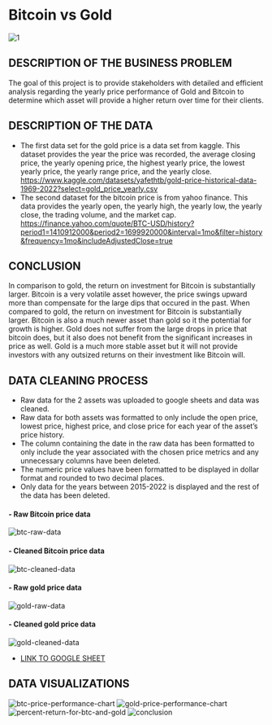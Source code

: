 # Bitcoin vs Gold
![1](https://github.com/dwhite256/BTC-vs-Gold-Case-Study/assets/170587320/45077191-e691-43a7-8151-7177da4146ee)
## DESCRIPTION OF THE BUSINESS PROBLEM
The goal of this project is to provide stakeholders with detailed and efficient analysis regarding the yearly price performance of Gold and Bitcoin to determine which asset will provide a higher return over time for their clients.

## DESCRIPTION OF THE DATA
* The first data set for the gold price is a data set from kaggle. This dataset provides the year the price was recorded, the average closing price, the yearly opening price, the highest yearly price, the lowest yearly price, the yearly range price, and the yearly close. https://www.kaggle.com/datasets/yafethtb/gold-price-historical-data-1969-2022?select=gold_price_yearly.csv
* The second dataset for the bitcoin price is from yahoo finance. This data provides the yearly open, the yearly high, the yearly low, the yearly close, the trading volume, and the market cap.
https://finance.yahoo.com/quote/BTC-USD/history?period1=1410912000&period2=1699920000&interval=1mo&filter=history&frequency=1mo&includeAdjustedClose=true

## CONCLUSION
In comparison to gold, the return on investment for Bitcoin is substantially larger. Bitcoin is a very volatile asset however, the price swings upward more than compensate for the large dips that occured in the past. When compared to gold, the return on investment for Bitcoin is substantially larger. Bitcoin is also a much newer asset than gold so it the potential for growth is higher. Gold does not suffer from the large drops in price that bitcoin does, but it also does not benefit from the significant increases in price as well. Gold is a much more stable asset but it will not provide investors with any outsized returns on their investment like Bitcoin will.

## DATA CLEANING PROCESS
* Raw data for the 2 assets was uploaded to google sheets and data was cleaned.
* Raw data for both assets was formatted to only include the open price, lowest price, highest price, and close price for each year of the asset’s price history.
* The column containing the date in the raw data has been formatted to only include the year associated with the chosen price metrics and any unnecessary columns have been deleted.
* The numeric price values have been formatted to be displayed in dollar format and rounded to two decimal places.
* Only data for the years between 2015-2022 is displayed and the rest of the data has been deleted. 
#### - Raw Bitcoin price data
![btc-raw-data](https://github.com/dwhite256/BTC-vs-Gold-Case-Study/assets/170587320/c51c29af-d6c8-48c2-9dd0-4087f6c8a49a)
#### - Cleaned Bitcoin price data
![btc-cleaned-data](https://github.com/dwhite256/BTC-vs-Gold-Case-Study/assets/170587320/f4d86ebd-753a-4beb-bf9a-477d62c75fa6)
#### - Raw gold price data
![gold-raw-data](https://github.com/dwhite256/BTC-vs-Gold-Case-Study/assets/170587320/e2539254-9e78-4e69-84ea-c0b1af9bd7af)
#### - Cleaned gold price data
![gold-cleaned-data](https://github.com/dwhite256/BTC-vs-Gold-Case-Study/assets/170587320/c43f118b-ac25-41cf-976d-2b450a29c7aa)
* [LINK TO GOOGLE SHEET](https://docs.google.com/spreadsheets/d/1mr9c_IqPS4TBXqmGFxzIbQeZ3H4pwVASPoMD-5m7g1M/edit?usp=sharing)

## DATA VISUALIZATIONS
![btc-price-performance-chart](https://github.com/dwhite256/BTC-vs-Gold-Case-Study/assets/170587320/38083594-ed65-4a12-bb79-59ed806d92c7)
![gold-price-performance-chart](https://github.com/dwhite256/BTC-vs-Gold-Case-Study/assets/170587320/74870241-4c1f-4959-8c90-ed1a829db7e8)
![percent-return-for-btc-and-gold](https://github.com/dwhite256/BTC-vs-Gold-Case-Study/assets/170587320/b80affcc-5b4a-42ba-ac4f-6bc607dbd825)
![conclusion](https://github.com/dwhite256/BTC-vs-Gold-Case-Study/assets/170587320/2e7a1b0f-032a-434d-b0ff-735ac76b3176)




